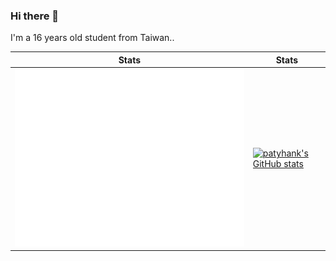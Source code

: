 ### Hi there 👋

I'm a 16 years old student from Taiwan..

| Stats | Stats |
| -------- | -------- |
| ![Metrics](https://github.com/patyhank/patyhank/blob/main/github-metrics.svg) | [![patyhank's GitHub stats](https://github-readme-stats-git-masterrstaa-rickstaa.vercel.app/api?username=patyhank&theme=dracula)](https://github.com/patyhank/github-readme-stats) |

